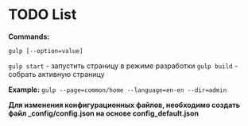 # TODO List

**Commands:**

`gulp [--option=value]`

`gulp start` - запустить страницу в режиме разработки
`gulp build` - собрать активную страницу

**Example:** `gulp --page=common/home --language=en-en --dir=admin`

**Для изменения конфигурационных файлов, необходимо создать файл \_config/config.json на основе config_default.json**

